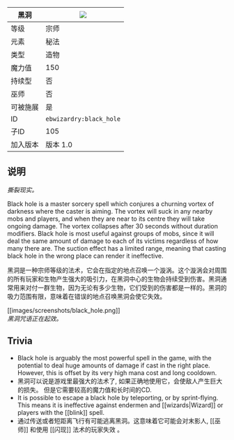 | 黑洞 |![](https://github.com/Electroblob77/Wizardry/blob/1.12.2/src/main/resources/assets/ebwizardry/textures/spells/black_hole.png)|
|---|---|
| 等级 | 宗师 |
| 元素 | 秘法 |
| 类型 | 造物 |
| 魔力值 | 150 |
| 持续型 | 否 |
| 巫师 | 否 |
| 可被施展 | 是 |
| ID | `ebwizardry:black_hole` |
| 子ID | 105 |
| 加入版本 | 版本 1.0 |
## 说明
_撕裂现实。_

Black hole is a master sorcery spell which conjures a churning vortex of darkness where the caster is aiming. The vortex will suck in any nearby mobs and players, and when they are near to its centre they will take ongoing damage. The vortex collapses after 30 seconds without duration modifiers. Black hole is most useful against groups of mobs, since it will deal the same amount of damage to each of its victims regardless of how many there are. The suction effect has a limited range, meaning that casting black hole in the wrong place can render it ineffective. 
 
黑洞是一种宗师等级的法术，它会在指定的地点召唤一个漩涡。这个漩涡会对周围的所有玩家和生物产生强大的吸引力，在黑洞中心的生物会持续受到伤害。黑洞通常用来对付一群生物，因为无论有多少生物，它们受到的伤害都是一样的。黑洞的吸力范围有限，意味着在错误的地点召唤黑洞会使它失效。

[[images/screenshots/black_hole.png]]  
_黑洞咒语正在起效。_

## Trivia
- Black hole is arguably the most powerful spell in the game, with the potential to deal huge amounts of damage if cast in the right place. However, this is offset by its very high mana cost and long cooldown. 
- 黑洞可以说是游戏里最强大的法术了, 如果正确地使用它，会使敌人产生巨大的损失。 但是它需要较高的魔力值和长时间的CD. 
- It is possible to escape a black hole by teleporting, or by sprint-flying. This means it is ineffective against endermen and [[wizards|Wizard]] or players with the [[blink]] spell. 
- 通过传送或者短距离飞行有可能逃离黑洞。这意味着它可能会对末影人, [[巫师]] 和使用 [[闪现]] 法术的玩家失效 。
